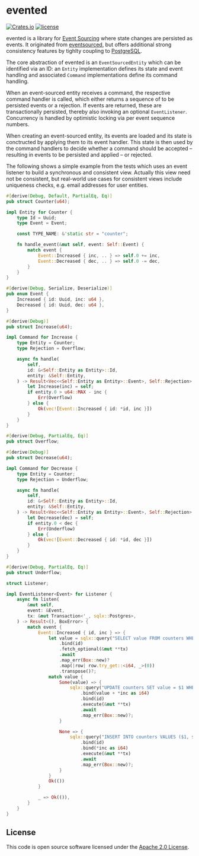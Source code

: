 # evented

[![Crates.io][crates-badge]][crates-url]
[![license][license-badge]][license-url]

[crates-badge]: https://img.shields.io/crates/v/evented
[crates-url]: https://crates.io/crates/evented
[license-badge]: https://img.shields.io/github/license/hseeberger/evented
[license-url]: https://github.com/hseeberger/evented/blob/main/LICENSE

evented is a library for [Event Sourcing](https://martinfowler.com/eaaDev/EventSourcing.html) where state changes are persisted as events. It originated from [eventsourced](https://github.com/hseeberger/eventsourced), but offers additional strong consistency features by tighlty coupling to [PostgreSQL](https://www.postgresql.org/).

The core abstraction of evented is an `EventSourcedEntity` which can be identified via an ID: an `Entity` implementation defines its state and event handling and associated `Command` implementations define its command handling.

When an event-sourced entity receives a command, the respective command handler is called, which either returns a sequence of to be persisted events or a rejection. If events are returned, these are transactionally persisted, thereby also invoking an optional `EventListener`. Concurrency is handled by optimistic locking via per event sequence numbers.

When creating an event-sourced entity, its events are loaded and its state is conctructed by applying them to its event handler. This state is then used by the command handlers to decide whether a command should be accepted – resulting in events to be persisted and applied – or rejected.

The following shows a simple example from the tests which uses an event listener to build a synchronous and consistent view. Actually this view need not be consistent, but real-world use cases for consistent views include uniqueness checks, e.g. email addresses for user entities.

```rust
#[derive(Debug, Default, PartialEq, Eq)]
pub struct Counter(u64);

impl Entity for Counter {
    type Id = Uuid;
    type Event = Event;

    const TYPE_NAME: &'static str = "counter";

    fn handle_event(&mut self, event: Self::Event) {
        match event {
            Event::Increased { inc, .. } => self.0 += inc,
            Event::Decreased { dec, .. } => self.0 -= dec,
        }
    }
}

#[derive(Debug, Serialize, Deserialize)]
pub enum Event {
    Increased { id: Uuid, inc: u64 },
    Decreased { id: Uuid, dec: u64 },
}

#[derive(Debug)]
pub struct Increase(u64);

impl Command for Increase {
    type Entity = Counter;
    type Rejection = Overflow;

    async fn handle(
        self,
        id: &<Self::Entity as Entity>::Id,
        entity: &Self::Entity,
    ) -> Result<Vec<<Self::Entity as Entity>::Event>, Self::Rejection> {
        let Increase(inc) = self;
        if entity.0 > u64::MAX - inc {
            Err(Overflow)
        } else {
            Ok(vec![Event::Increased { id: *id, inc }])
        }
    }
}

#[derive(Debug, PartialEq, Eq)]
pub struct Overflow;

#[derive(Debug)]
pub struct Decrease(u64);

impl Command for Decrease {
    type Entity = Counter;
    type Rejection = Underflow;

    async fn handle(
        self,
        id: &<Self::Entity as Entity>::Id,
        entity: &Self::Entity,
    ) -> Result<Vec<<Self::Entity as Entity>::Event>, Self::Rejection> {
        let Decrease(dec) = self;
        if entity.0 < dec {
            Err(Underflow)
        } else {
            Ok(vec![Event::Decreased { id: *id, dec }])
        }
    }
}

#[derive(Debug, PartialEq, Eq)]
pub struct Underflow;

struct Listener;

impl EventListener<Event> for Listener {
    async fn listen(
        &mut self,
        event: &Event,
        tx: &mut Transaction<'_, sqlx::Postgres>,
    ) -> Result<(), BoxError> {
        match event {
            Event::Increased { id, inc } => {
                let value = sqlx::query("SELECT value FROM counters WHERE id = $1")
                    .bind(id)
                    .fetch_optional(&mut **tx)
                    .await
                    .map_err(Box::new)?
                    .map(|row| row.try_get::<i64, _>(0))
                    .transpose()?;
                match value {
                    Some(value) => {
                        sqlx::query("UPDATE counters SET value = $1 WHERE id = $2")
                            .bind(value + *inc as i64)
                            .bind(id)
                            .execute(&mut **tx)
                            .await
                            .map_err(Box::new)?;
                    }

                    None => {
                        sqlx::query("INSERT INTO counters VALUES ($1, $2)")
                            .bind(id)
                            .bind(*inc as i64)
                            .execute(&mut **tx)
                            .await
                            .map_err(Box::new)?;
                    }
                }
                Ok(())
            }

            _ => Ok(()),
        }
    }
}
```

## License ##

This code is open source software licensed under the [Apache 2.0 License](http://www.apache.org/licenses/LICENSE-2.0.html).
